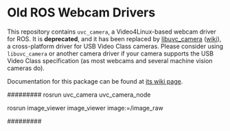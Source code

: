 Old ROS Webcam Drivers
======================

This repository contains `uvc_camera`, a Video4Linux-based webcam driver for ROS. It is **deprecated**,
and it has been replaced by [libuvc_camera](https://github.com/ktossell/libuvc_ros) ([wiki](http://wiki.ros.org/libuvc_camera)), a cross-platform driver
for USB Video Class cameras. Please consider using `libuvc_camera` or another camera driver if your camera
supports the USB Video Class specification (as most webcams and several machine vision cameras do).

Documentation for this package can be found at [its wiki page](http://wiki.ros.org/uvc_camera).


#########
rosrun uvc_camera uvc_camera_node

rosrun image_viewer image_viewer image:=/image_raw

#########
